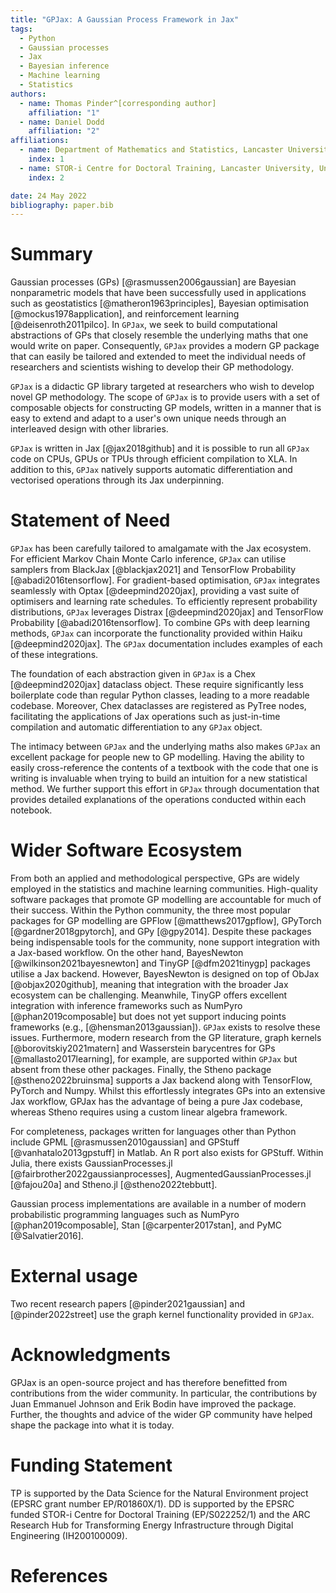 ```yaml
---
title: "GPJax: A Gaussian Process Framework in Jax"
tags:
  - Python
  - Gaussian processes
  - Jax
  - Bayesian inference
  - Machine learning
  - Statistics
authors:
  - name: Thomas Pinder^[corresponding author]
    affiliation: "1"
  - name: Daniel Dodd
    affiliation: "2"
affiliations:
  - name: Department of Mathematics and Statistics, Lancaster University, United Kingdom
    index: 1
  - name: STOR-i Centre for Doctoral Training, Lancaster University, United Kingdom
    index: 2

date: 24 May 2022
bibliography: paper.bib
---
```


# Summary

Gaussian processes (GPs) [@rasmussen2006gaussian] are Bayesian nonparametric models that have been successfully used in applications such as geostatistics [@matheron1963principles], Bayesian optimisation [@mockus1978application], and reinforcement learning [@deisenroth2011pilco]. In `GPJax`, we seek to build computational abstractions of GPs that closely resemble the underlying maths that one would write on paper. Consequently, `GPJax` provides a modern GP package that can easily be tailored and extended to meet the individual needs of researchers and scientists wishing to develop their GP methodology.

`GPJax` is a didactic GP library targeted at researchers who wish to develop novel GP methodology. The scope of `GPJax` is to provide users with a set of composable objects for constructing GP models, written in a manner that is easy to extend and adapt to a user's own unique needs through an interleaved design with other libraries.

`GPJax` is written in Jax [@jax2018github] and it is possible to run all `GPJax` code on CPUs, GPUs or TPUs through efficient compilation to XLA. In addition to this, `GPJax` natively supports automatic differentiation and vectorised operations through its Jax underpinning.

# Statement of Need

`GPJax` has been carefully tailored to amalgamate with the Jax ecosystem. For efficient Markov Chain Monte Carlo inference, `GPJax` can utilise samplers from BlackJax [@blackjax2021] and TensorFlow Probability [@abadi2016tensorflow]. For gradient-based optimisation, `GPJax` integrates seamlessly with Optax [@deepmind2020jax], providing a vast suite of optimisers and learning rate schedules. To efficiently represent probability distributions, `GPJax` leverages Distrax [@deepmind2020jax] and TensorFlow Probability [@abadi2016tensorflow]. To combine GPs with deep learning methods, `GPJax` can incorporate the functionality provided within Haiku [@deepmind2020jax]. The `GPJax` documentation includes examples of each of these integrations.

The foundation of each abstraction given in `GPJax` is a Chex [@deepmind2020jax] dataclass object. These require significantly less boilerplate code than regular Python classes, leading to a more readable codebase. Moreover, Chex dataclasses are registered as PyTree nodes, facilitating the applications of Jax operations such as just-in-time compilation and automatic differentiation to any `GPJax` object.

The intimacy between `GPJax` and the underlying maths also makes `GPJax` an excellent package for people new to GP modelling. Having the ability to easily cross-reference the contents of a textbook with the code that one is writing is invaluable when trying to build an intuition for a new statistical method. We further support this effort in `GPJax` through documentation that provides detailed explanations of the operations conducted within each notebook.

# Wider Software Ecosystem

From both an applied and methodological perspective, GPs are widely employed in the statistics and machine learning communities. High-quality software packages that promote GP modelling are accountable for much of their success. Within the Python community, the three most popular packages for GP modelling are GPFlow [@matthews2017gpflow], GPyTorch [@gardner2018gpytorch], and GPy [@gpy2014]. Despite these packages being indispensable tools for the community, none support integration with a Jax-based workflow. On the other hand, BayesNewton [@wilkinson2021bayesnewton] and TinyGP [@dfm2021tinygp] packages utilise a Jax backend. However, BayesNewton is designed on top of ObJax [@objax2020github], meaning that integration with the broader Jax ecosystem can be challenging. Meanwhile, TinyGP offers excellent integration with inference frameworks such as NumPyro [@phan2019composable] but does not yet support inducing points frameworks (e.g., [@hensman2013gaussian]). `GPJax` exists to resolve these issues. Furthermore, modern research from the GP literature, graph kernels [@borovitskiy2021matern] and Wasserstein barycentres for GPs [@mallasto2017learning], for example, are supported within `GPJax` but absent from these other packages. Finally, the Stheno package [@stheno2022bruinsma] supports a Jax backend along with TensorFlow, PyTorch and Numpy. Whilst this effortlessly integrates GPs into an extensive Jax workflow, GPJax has the advantage of being a pure Jax codebase, whereas Stheno requires using a custom linear algebra framework.

For completeness, packages written for languages other than Python include GPML [@rasmussen2010gaussian] and GPStuff [@vanhatalo2013gpstuff] in Matlab. An R port also exists for GPStuff. Within Julia, there exists GaussianProcesses.jl [@fairbrother2022gaussianprocesses], AugmentedGaussianProcesses.jl [@fajou20a] and Stheno.jl [@stheno2022tebbutt].

Gaussian process implementations are available in a number of modern probabilistic programming languages such as NumPyro [@phan2019composable], Stan [@carpenter2017stan], and PyMC [@Salvatier2016].

# External usage

Two recent research papers [@pinder2021gaussian] and [@pinder2022street] use the graph kernel functionality provided in `GPJax`.

# Acknowledgments

GPJax is an open-source project and has therefore benefitted from contributions from the wider community. In particular, the contributions by Juan Emmanuel Johnson and Erik Bodin have improved the package. Further, the thoughts and advice of the wider GP community have helped shape the package into what it is today.

# Funding Statement

TP is supported by the Data Science for the Natural Environment project (EPSRC grant number EP/R01860X/1). DD is supported by the EPSRC funded STOR-i Centre for Doctoral Training (EP/S022252/1) and the ARC Research Hub for Transforming Energy Infrastructure through Digital Engineering (IH200100009).

# References
